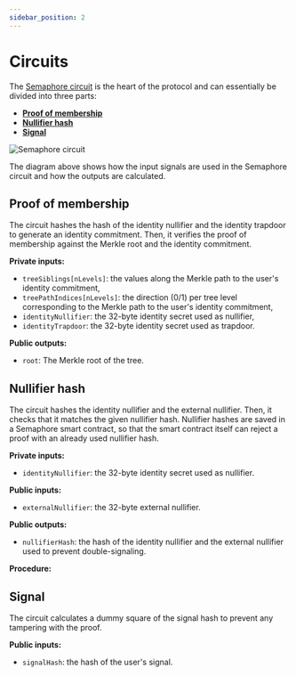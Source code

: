 ```yaml
---
sidebar_position: 2
---
```


# Circuits

The [Semaphore circuit](https://github.com/semaphore-protocol/semaphore/tree/main/circuits) is the heart of the protocol and can essentially be divided into three parts:

-   [**Proof of membership**](/docs/technical-reference/circuits#proof-of-membership)
-   [**Nullifier hash**](/docs/technical-reference/circuits#nullifier-hash)
-   [**Signal**](/docs/technical-reference/circuits#signal)

![Semaphore circuit](https://github.com/semaphore-protocol/semaphore/raw/main/circuits/scheme.png)

The diagram above shows how the input signals are used in the Semaphore circuit and how the outputs are calculated.

## Proof of membership

The circuit hashes the hash of the identity nullifier and the identity trapdoor to generate an identity commitment. Then, it verifies the proof of membership against the Merkle root and the identity commitment.

**Private inputs:**

-   `treeSiblings[nLevels]`: the values along the Merkle path to the user's identity commitment,
-   `treePathIndices[nLevels]`: the direction (0/1) per tree level corresponding to the Merkle path to the user's identity commitment,
-   `identityNullifier`: the 32-byte identity secret used as nullifier,
-   `identityTrapdoor`: the 32-byte identity secret used as trapdoor.

**Public outputs:**

-   `root`: The Merkle root of the tree.

## Nullifier hash

The circuit hashes the identity nullifier and the external nullifier. Then, it checks that it matches the given nullifier hash. Nullifier hashes are saved in a Semaphore smart contract, so that the smart contract itself can reject a proof with an already used nullifier hash.

**Private inputs:**

-   `identityNullifier`: the 32-byte identity secret used as nullifier.

**Public inputs:**

-   `externalNullifier`: the 32-byte external nullifier.

**Public outputs:**

-   `nullifierHash`: the hash of the identity nullifier and the external nullifier used to prevent double-signaling.

**Procedure:**

## Signal

The circuit calculates a dummy square of the signal hash to prevent any tampering with the proof.

**Public inputs:**

-   `signalHash`: the hash of the user's signal.
